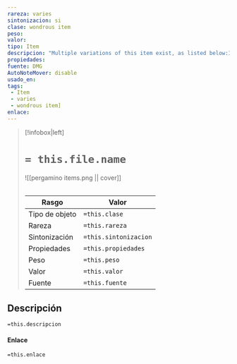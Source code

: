 ```yaml
---
rareza: varies
sintonizacion: si
clase: wondrous item
peso: 
valor: 
tipo: Item
descripcion: "Multiple variations of this item exist, as listed below:Ioun Stone, AbsorptionIoun Stone, AgilityIoun Stone, AwarenessIoun Stone, FortitudeIoun Stone, Greater AbsorptionIoun Stone, InsightIoun Stone, IntellectIoun Stone, LeadershipIoun Stone, MasteryIoun Stone, ProtectionIoun Stone, RegenerationIoun Stone, ReserveIoun Stone, StrengthIoun Stone, Sustenance"
propiedades: 
fuente: DMG
AutoNoteMover: disable
usado_en:  
tags: 
 - Item
 - varies
 - wondrous item]
enlace: 
---
```


> [!infobox|left]
>  # `= this.file.name`
> ![[pergamino items.png || cover]]
> ######   
> |Rasgo | Valor |
> | --- | --- |
> | Tipo de objeto| `=this.clase`|
>  | Rareza| `=this.rareza`|
> | Sintonización | `=this.sintonizacion` |
> | Propiedades | `=this.propiedades` |
>  | Peso | `=this.peso` |
> | Valor | `=this.valor` |
> | Fuente | `=this.fuente` |


## Descripción
`=this.descripcion`

#### Enlace
`=this.enlace`